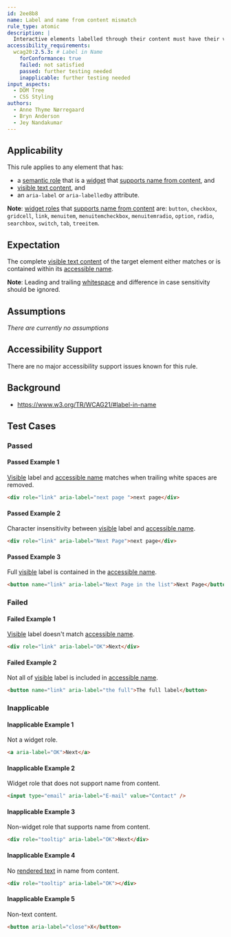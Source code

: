 ```yaml
---
id: 2ee8b8
name: Label and name from content mismatch
rule_type: atomic
description: |
  Interactive elements labelled through their content must have their visible label as part of their accessible name
accessibility_requirements:
  wcag20:2.5.3: # Label in Name
    forConformance: true
    failed: not satisfied
    passed: further testing needed
    inapplicable: further testing needed
input_aspects:
  - DOM Tree
  - CSS Styling
authors:
  - Anne Thyme Nørregaard
  - Bryn Anderson
  - Jey Nandakumar
---
```


## Applicability

This rule applies to any element that has:

- a [semantic role](#semantic-role) that is a [widget](https://www.w3.org/TR/wai-aria-1.1/#widget_roles) that [supports name from content](https://www.w3.org/TR/wai-aria-1.1/#namefromcontent), and
- [visible text content](#visible-text-content), and
- an `aria-label` or `aria-labelledby` attribute.

**Note**: [widget roles](https://www.w3.org/TR/wai-aria-1.1/#widget_roles) that [supports name from content](https://www.w3.org/TR/wai-aria-1.1/#namefromcontent) are: `button`, `checkbox`, `gridcell`, `link`, `menuitem`, `menuitemcheckbox`, `menuitemradio`, `option`, `radio`, `searchbox`, `switch`, `tab`, `treeitem`.

## Expectation

The complete [visible text content](#visible-text-content) of the target element either matches or is contained within its [accessible name](#accessible-name).

**Note**: Leading and trailing [whitespace](#whitespace) and difference in case sensitivity should be ignored.

## Assumptions

_There are currently no assumptions_

## Accessibility Support

There are no major accessibility support issues known for this rule.

## Background

- https://www.w3.org/TR/WCAG21/#label-in-name

## Test Cases

### Passed

#### Passed Example 1

[Visible](#visible) label and [accessible name](#accessible-name) matches when trailing white spaces are removed.

```html
<div role="link" aria-label="next page ">next page</div>
```

#### Passed Example 2

Character insensitivity between [visible](#visible) label and [accessible name](#accessible-name).

```html
<div role="link" aria-label="Next Page">next page</div>
```

#### Passed Example 3

Full [visible](#visible) label is contained in the [accessible name](#accessible-name).

```html
<button name="link" aria-label="Next Page in the list">Next Page</button>
```

### Failed

#### Failed Example 1

[Visible](#visible) label doesn't match [accessible name](#accessible-name).

```html
<div role="link" aria-label="OK">Next</div>
```

#### Failed Example 2

Not all of [visible](#visible) label is included in [accessible name](#accessible-name).

```html
<button name="link" aria-label="the full">The full label</button>
```

### Inapplicable

#### Inapplicable Example 1

Not a widget role.

```html
<a aria-label="OK">Next</a>
```

#### Inapplicable Example 2

Widget role that does not support name from content.

```html
<input type="email" aria-label="E-mail" value="Contact" />
```

#### Inapplicable Example 3

Non-widget role that supports name from content.

```html
<div role="tooltip" aria-label="OK">Next</div>
```

#### Inapplicable Example 4

No [rendered text](#rendered-text) in name from content.

```html
<div role="tooltip" aria-label="OK"></div>
```

#### Inapplicable Example 5

Non-text content.

```html
<button aria-label="close">X</button>
```
